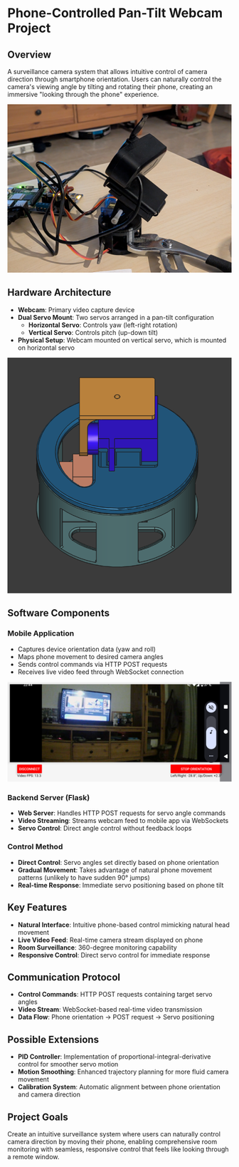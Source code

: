 # Phone-Controlled Pan-Tilt Webcam Project

## Overview
A surveillance camera system that allows intuitive control of camera direction through smartphone orientation. Users can naturally control the camera's viewing angle by tilting and rotating their phone, creating an immersive "looking through the phone" experience.

![Webcam Setup](./images/setup.jpg)

## Hardware Architecture
- **Webcam**: Primary video capture device
- **Dual Servo Mount**: Two servos arranged in a pan-tilt configuration
  - **Horizontal Servo**: Controls yaw (left-right rotation)
  - **Vertical Servo**: Controls pitch (up-down tilt)
- **Physical Setup**: Webcam mounted on vertical servo, which is mounted on horizontal servo

![Mount Rendering](./images/holder_rendering.png)

## Software Components

### Mobile Application
- Captures device orientation data (yaw and roll)
- Maps phone movement to desired camera angles
- Sends control commands via HTTP POST requests
- Receives live video feed through WebSocket connection

![Control App](./images/app.png)

### Backend Server (Flask)
- **Web Server**: Handles HTTP POST requests for servo angle commands
- **Video Streaming**: Streams webcam feed to mobile app via WebSockets
- **Servo Control**: Direct angle control without feedback loops

### Control Method
- **Direct Control**: Servo angles set directly based on phone orientation
- **Gradual Movement**: Takes advantage of natural phone movement patterns (unlikely to have sudden 90° jumps)
- **Real-time Response**: Immediate servo positioning based on phone tilt

## Key Features
- **Natural Interface**: Intuitive phone-based control mimicking natural head movement
- **Live Video Feed**: Real-time camera stream displayed on phone
- **Room Surveillance**: 360-degree monitoring capability
- **Responsive Control**: Direct servo control for immediate response

## Communication Protocol
- **Control Commands**: HTTP POST requests containing target servo angles
- **Video Stream**: WebSocket-based real-time video transmission
- **Data Flow**: Phone orientation → POST request → Servo positioning

## Possible Extensions
- **PID Controller**: Implementation of proportional-integral-derivative control for smoother servo motion
- **Motion Smoothing**: Enhanced trajectory planning for more fluid camera movement
- **Calibration System**: Automatic alignment between phone orientation and camera direction

## Project Goals
Create an intuitive surveillance system where users can naturally control camera direction by moving their phone, enabling comprehensive room monitoring with seamless, responsive control that feels like looking through a remote window.